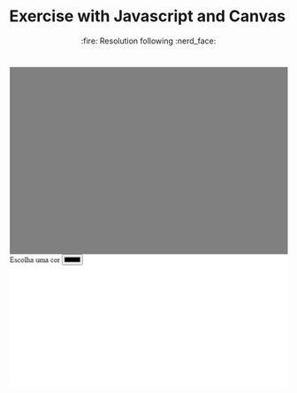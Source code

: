 # Exercise with Javascript and Canvas

 <p align="center"> 
 :fire: Resolution following :nerd_face:
</p>

 <h1 align="center">
  <img alt="desenhoLivre" title="#desenhoLivre" src="./img/desenhoLivre.gif" />
</h1>
